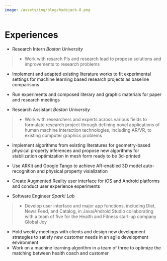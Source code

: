 ```yaml
---
image: /assets/img/blog/hydejack-8.png
---
```


# Experiences


* Research Intern *Boston University*
> * Work with resarch PIs and research lead to propose solutions and improvements to research problems 
* Implement and adapted existing literature works to fit experimental settings for machine learning based research projects as baseline comparisons 
* Run experiments and composed literary and graphic materials for paper and research meetings

* Research Assistant *Boston University*
> * Work with researchers and experts across various fields to formulate research project through defining novel applications of human machine interaction technologies, including AR/VR, to existing computer graphics problems
* Implement algorithms from existing literatures for geometry-based physical property inferences and propose new algorithms for stabilization optimization in mesh form ready to be 3d-printed
* Use ARKit and Google Tango to achieve AR-enabled 3D model auto-recognition and physical property visialization
* Create Augmented Reality user interface for iOS and Android platforms and conduct user experience experiments


* Software Engineer *Spark! Lab*
> * Develop user interface and major app functions, including Diet, News Feed, and Catalog, in Java/Android Studio collaborating with a team of five for the Health and Fitness start-up company Global Joy
* Hold weekly meetings with clients and design new development strategies to satisfy new customer needs in an agile development environment
* Work on a machine learning algorithm in a team of three to optimize the matching between health coach and customer


